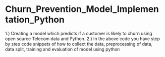 # Churn_Prevention_Model_Implementation_Python
1.) Creating a model which predicts if a customer is likely to churn using open source Telecom data and Python.
2.) In the above code you have step by step code snippets of how to collect the data, preprocessing of data, data split, training and evaluation of model using python

